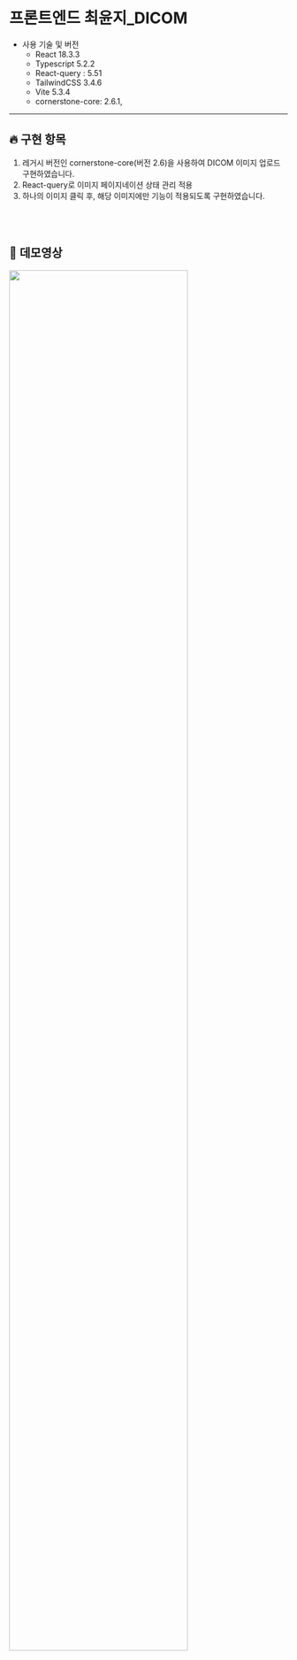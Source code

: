 # 프론트엔드 최윤지\_DICOM

- 사용 기술 및 버전
  - React 18.3.3
  - Typescript 5.2.2
  - React-query : 5.51
  - TailwindCSS 3.4.6
  - Vite 5.3.4
  - cornerstone-core: 2.6.1,

---

## 🔥 구현 항목

1. 레거시 버전인 cornerstone-core(버전 2.6)을 사용하여 DICOM 이미지 업로드 구현하였습니다.
2. React-query로 이미지 페이지네이션 상태 관리 적용
3. 하나의 이미지 클릭 후, 해당 이미지에만 기능이 적용되도록 구현하였습니다.

<br>
<br>

## 👀 데모영상

   <img width="80%" src="https://github.com/user-attachments/assets/faa5cef2-9abd-422e-8b45-28e3b2270f62"/>
